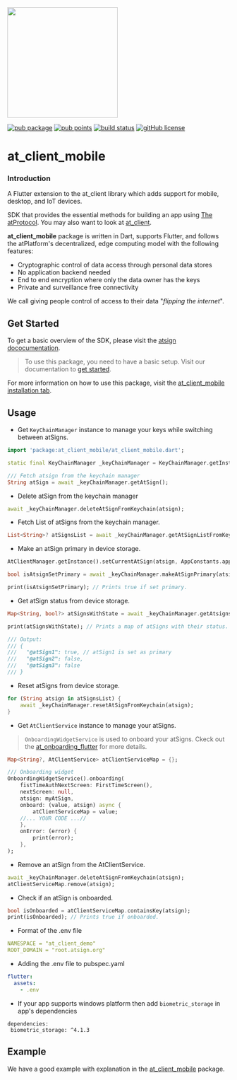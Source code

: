 <img width=250px src="https://atsign.dev/assets/img/atPlatform_logo_gray.svg?sanitize=true">


[![pub package](https://img.shields.io/pub/v/at_client_mobile)](https://pub.dev/packages/at_client_mobile) [![pub points](https://img.shields.io/badge/dynamic/json?url=https://pub.dev/api/packages/at_client_mobile/score&label=pub%20score&query=grantedPoints)](https://pub.dev/packages/at_client_mobile/score) [![build status](https://github.com/atsign-foundation/at_client_sdk/actions/workflows/at_client_sdk.yaml/badge.svg?branch=trunk)](https://github.com/atsign-foundation/at_client_sdk/actions/workflows/at_client_sdk.yaml) [![gitHub license](https://img.shields.io/badge/license-BSD3-blue.svg)](./LICENSE)

# at_client_mobile

### Introduction

A Flutter extension to the at_client library which adds support for mobile, desktop, and IoT devices.

SDK that provides the essential methods for building an app using [The atProtocol](https://atsign.com/flip-the-internet/). You may also want to look at [at_client](https://pub.dev/packages/at_client).

**at_client_mobile** package is written in Dart, supports Flutter, and follows the
atPlatform's decentralized, edge computing model with the following features: 
- Cryptographic control of data access through personal data stores
- No application backend needed
- End to end encryption where only the data owner has the keys
- Private and surveillance free connectivity

We call giving people control of access to their data "*flipping the internet*".

## Get Started

To get a basic overview of the SDK, please visit the [atsign dococumentation](https://docs.atsign.com/sdk/).

> To use this package, you need to have a basic setup. Visit our documentation to [get started](https://docs.atsign.com/start/).

For more information on how to use this package, visit the [at_client_mobile installation tab](https://pub.dev/packages/at_client_mobile/install).

## Usage

- Get `KeyChainManager` instance to manage your keys while switching between atSigns.

```dart
import 'package:at_client_mobile/at_client_mobile.dart';

static final KeyChainManager _keyChainManager = KeyChainManager.getInstance();

/// Fetch atsign from the keychain manager
String atSign = await _keyChainManager.getAtSign();
```

- Delete atSign from the keychain manager

```dart
await _keyChainManager.deleteAtSignFromKeychain(atsign);
```

- Fetch List of atSigns from the keychain manager.

```dart
List<String>? atSignsList = await _keyChainManager.getAtSignListFromKeychain();
```

- Make an atSign primary in device storage.

```dart
AtClientManager.getInstance().setCurrentAtSign(atsign, AppConstants.appNamespace, AtClientPreference());

bool isAtsignSetPrimary = await _keyChainManager.makeAtSignPrimary(atsign);

print(isAtsignSetPrimary); // Prints true if set primary.
```

- Get atSign status from device storage.

```dart
Map<String, bool?> atSignsWithState = await _keyChainManager.getAtsignsWithStatus();

print(atSignsWithState); // Prints a map of atSigns with their status.

/// Output:
/// {
///   "@atSign1": true, // atSign1 is set as primary
///   "@atSign2": false,
///   "@atSign3": false
/// }
```

- Reset atSigns from device storage.

```dart
for (String atsign in atSignsList) {
    await _keyChainManager.resetAtSignFromKeychain(atsign);
}
```

- Get `AtClientService` instance to manage your atSigns.
> `OnboardingWidgetService` is used to onboard your atSigns. Ckeck out the [at_onboarding_flutter](https://pub.dev/packages/at_onboarding_flutter) for more details.

```dart
Map<String?, AtClientService> atClientServiceMap = {};

/// Onboarding widget
OnboardingWidgetService().onboarding(
    fistTimeAuthNextScreen: FirstTimeScreen(),
    nextScreen: null,
    atsign: myAtSign,
    onboard: (value, atsign) async {
        atClientServiceMap = value;
    //... YOUR CODE ...//
    },
    onError: (error) {
        print(error);
    },
);
```

- Remove an atSign from the AtClientService.

```dart
await _keyChainManager.deleteAtSignFromKeychain(atsign);
atClientServiceMap.remove(atsign);
```

- Check if an atSign is onboarded.

```dart
bool isOnboarded = atClientServiceMap.containsKey(atsign);
print(isOnboarded); // Prints true if onboarded.
```

- Format of the .env file

```yaml
NAMESPACE = "at_client_demo"
ROOT_DOMAIN = "root.atsign.org"
```

- Adding the .env file to pubspec.yaml

```yaml
flutter:
  assets: 
    - .env
```

- If your app supports windows platform then add `biometric_storage` in app's dependencies

```
dependencies:
 biometric_storage: ^4.1.3
```

## Example

We have a good example with explanation in the [at_client_mobile](https://pub.dev/packages/at_client_mobile/example) package.
